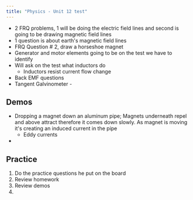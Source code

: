 ```yaml
---
title: "Physics - Unit 12 test"
---
```


- 2 FRQ problems, 1 will be doing the electric field lines and second is going to be drawing magnetic field lines
- 1 question is about earth's magnetic field lines
- FRQ Question # 2, draw a horseshoe magnet
- Generator and motor elements going to be on the test we have to identify
- Will ask on the test what inductors do
	- Inductors resist current flow change
- Back EMF questions
- Tangent Galvinometer - 


## Demos

- Dropping a magnet down an aluminum pipe; Magnets underneath repel and above attract therefore it comes down slowly. As magnet is moving it's creating an induced current in the pipe
	- Eddy currents
- 

## Practice

1. Do the practice questions he put on the board
2. Review homework
3. Review demos
4. 

